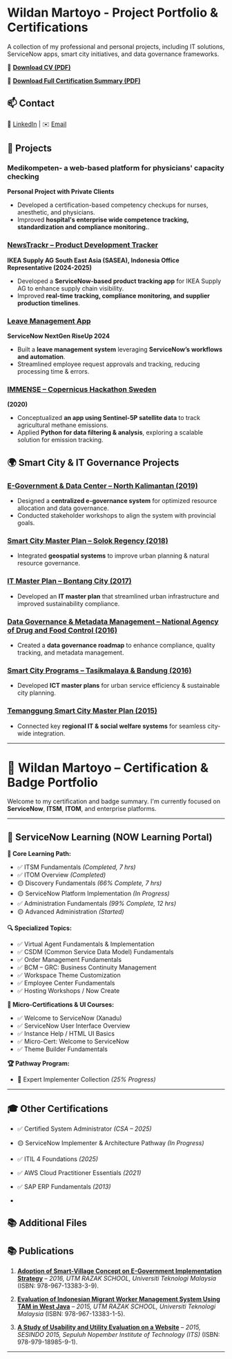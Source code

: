 # Wildan Martoyo - Project Portfolio  & Certifications
A collection of my professional and personal projects, including IT solutions, ServiceNow apps, smart city initiatives, and data governance frameworks.

📄 **[Download CV (PDF)](https://drive.google.com/file/d/1Exjl-vWyqt4h8hMd5FwrvGNLkjZI417E/view?usp=drive_link)**

📄 **[Download Full Certification Summary (PDF)](https://drive.google.com/file/d/1SWCr93Ee-CxW15AQjkYaWpT7oINFBtbo/view?usp=drive_link)**

## 📫 Contact  
🔗 [LinkedIn](https://www.linkedin.com/in/wildanm/) | ✉️ [Email](wildan.mrty@gmail.com)  

## 🚀 Projects  

### Medikompeten- a web-based platform for physicians' capacity checking  
**Personal Project with Private Clients**  
- Developed a certification-based competency checkups for nurses, anesthetic, and physicians.
- Improved **hospital's enterprise wide competence tracking, standardization and compliance monitoring.**.
  
### [NewsTrackr – Product Development Tracker](#)  
**IKEA Supply AG South East Asia (SASEA), Indonesia Office Representative (2024-2025)**  
- Developed a **ServiceNow-based product tracking app** for IKEA Supply AG to enhance supply chain visibility.  
- Improved **real-time tracking, compliance monitoring, and supplier production timelines**.  

### [Leave Management App](#)  
**ServiceNow NextGen RiseUp 2024**  
- Built a **leave management system** leveraging **ServiceNow’s workflows and automation**.  
- Streamlined employee request approvals and tracking, reducing processing time & errors.  

### [IMMENSE – Copernicus Hackathon Sweden](#)  
**(2020)**  
- Conceptualized **an app using Sentinel-5P satellite data** to track agricultural methane emissions.  
- Applied **Python for data filtering & analysis**, exploring a scalable solution for emission tracking.  

## 🌍 Smart City & IT Governance Projects  

### [E-Government & Data Center – North Kalimantan (2019)](#)  
- Designed a **centralized e-governance system** for optimized resource allocation and data governance.  
- Conducted stakeholder workshops to align the system with provincial goals.  

### [Smart City Master Plan – Solok Regency (2018)](#)  
- Integrated **geospatial systems** to improve urban planning & natural resource governance.  

### [IT Master Plan – Bontang City (2017)](#)  
- Developed an **IT master plan** that streamlined urban infrastructure and improved sustainability compliance.  

### [Data Governance & Metadata Management – National Agency of Drug and Food Control (2016)](#)  
- Created a **data governance roadmap** to enhance compliance, quality tracking, and metadata management.  

### [Smart City Programs – Tasikmalaya & Bandung (2016)](#)  
- Developed **ICT master plans** for urban service efficiency & sustainable city planning.  

### [Temanggung Smart City Master Plan (2015)](#)  
- Connected key **regional IT & social welfare systems** for seamless city-wide integration.  

---

# 🧾 Wildan Martoyo – Certification & Badge Portfolio

Welcome to my certification and badge summary. I'm currently focused on **ServiceNow**, **ITSM**, **ITOM**, and enterprise platforms.

---

## 📘 ServiceNow Learning (NOW Learning Portal)

**🧠 Core Learning Path:**
- ✅ ITSM Fundamentals *(Completed, 7 hrs)*
- ✅ ITOM Overview *(Completed)*
- 🟡 Discovery Fundamentals *(66% Complete, 7 hrs)*
- 🟡 ServiceNow Platform Implementation *(In Progress)*
- ✅ Administration Fundamentals *(99% Complete, 12 hrs)*
- 🟡 Advanced Administration *(Started)*

**🔍 Specialized Topics:**
- ✅ Virtual Agent Fundamentals & Implementation
- ✅ CSDM (Common Service Data Model) Fundamentals
- ✅ Order Management Fundamentals
- ✅ BCM – GRC: Business Continuity Management
- ✅ Workspace Theme Customization
- ✅ Employee Center Fundamentals
- ✅ Hosting Workshops / Now Create

**🏅 Micro-Certifications & UI Courses:**
- ✅ Welcome to ServiceNow (Xanadu)
- ✅ ServiceNow User Interface Overview
- ✅ Instance Help / HTML UI Basics
- ✅ Micro-Cert: Welcome to ServiceNow
- ✅ Theme Builder Fundamentals

**🏆 Pathway Program:**
- 🎯 Expert Implementer Collection *(25% Progress)*

---

## 🎓 Other Certifications

- ✅ Certified System Administrator *(CSA – 2025)*
- 🟡 ServiceNow Implementer & Architecture Pathway *(In Progress)*
- ✅ ITIL 4 Foundations *(2025)*
- ✅ AWS Cloud Practitioner Essentials *(2021)*
- ✅ SAP ERP Fundamentals *(2013)*

- 
## 📚 Additional Files 

## 📚 Publications  
1. **[Adoption of Smart-Village Concept on E-Government Implementation Strategy](http://eprints.utm.my/id/eprint/61985/1/KhairulHisyamKamarudin2015_BalancingTheUrban-RuralDevelopmentAssessmentOnLocalServices.pdf)** – *2016, UTM RAZAK SCHOOL, Universiti Teknologi Malaysia* (ISBN: 978-967-13383-3-9).  

2. **[Evaluation of Indonesian Migrant Worker Management System Using TAM in West Java](https://example.com)** – *2015, UTM RAZAK SCHOOL, Universiti Teknologi Malaysia* (ISBN: 978-967-13383-1-5).  

3. **[A Study of Usability and Utility Evaluation on a Website](https://is.its.ac.id/pubs/oajis/index.php/home/detail/1605/Kajian-Evaluasi-Usability-dan-Utility-pada-Situs-Web)** – *2015, SESINDO 2015, Sepuluh Nopember Institute of Technology (ITS)* (ISBN: 978-979-18985-9-1).  


---


